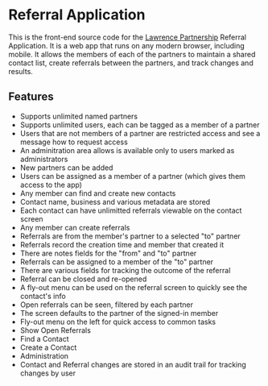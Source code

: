 # Referral Application

This is the front-end source code for the [Lawrence Partnership](http://lawrencepartnership.org/) Referral Application. It is a web app that runs on any modern browser, including mobile.  It allows the members of each of the partners to maintain a shared contact list, create referrals between the partners, and track changes and results.


## Features

* Supports unlimited named partners
* Supports unlimited users, each can be tagged as a member of a partner
 * Users that are not members of a partner are restricted access and see a message how to request access
* An adminitration area allows is available only to users marked as administrators
 * New partners can be added
 * Users can be assigned as a member of a partner (which gives them access to the app)
* Any member can find and create new contacts
 * Contact name, business and various metadata are stored
 * Each contact can have unlimitted referrals viewable on the contact screen
* Any member can create referrals
 * Referrals are from the member's partner to a selected "to" partner
 * Referrals record the creation time and member that created it
 * There are notes fields for the "from" and "to" partner
 * Referrals can be assigned to a member of the "to" partner
 * There are various fields for tracking the outcome of the referral
 * Referral can be closed and re-opened
 * A fly-out menu can be used on the referral screen to quickly see the contact's info
* Open referrals can be seen, filtered by each partner
 * The screen defaults to the partner of the signed-in member
* Fly-out menu on the left for quick access to common tasks
 * Show Open Referrals
 * Find a Contact
 * Create a Contact
 * Administration
* Contact and Referral changes are stored in an audit trail for tracking changes by user
 

